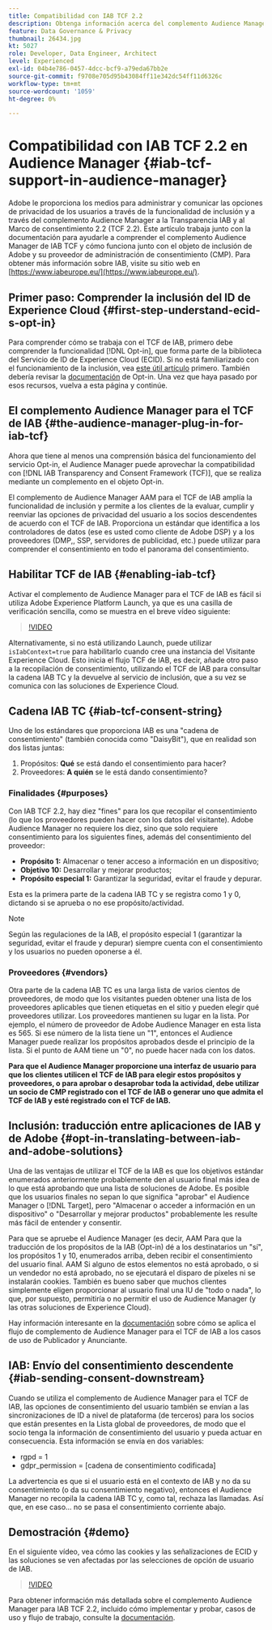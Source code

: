 ```yaml
---
title: Compatibilidad con IAB TCF 2.2
description: Obtenga información acerca del complemento Audience Manager para el TCF de IAB y cómo funciona con el objeto de inclusión de Adobe y su proveedor de administración de consentimiento (CMP).
feature: Data Governance & Privacy
thumbnail: 26434.jpg
kt: 5027
role: Developer, Data Engineer, Architect
level: Experienced
exl-id: 04b4e786-0457-4dcc-bcf9-a79eda67bb2e
source-git-commit: f9708e705d95b43084ff11e342dc54ff11d6326c
workflow-type: tm+mt
source-wordcount: '1059'
ht-degree: 0%

---
```


# Compatibilidad con IAB TCF 2.2 en Audience Manager {#iab-tcf-support-in-audience-manager}

Adobe le proporciona los medios para administrar y comunicar las opciones de privacidad de los usuarios a través de la funcionalidad de inclusión y a través del complemento Audience Manager a la Transparencia IAB y al Marco de consentimiento 2.2 (TCF 2.2). Este artículo trabaja junto con la documentación para ayudarle a comprender el complemento Audience Manager de IAB TCF y cómo funciona junto con el objeto de inclusión de Adobe y su proveedor de administración de consentimiento (CMP). Para obtener más información sobre IAB, visite su sitio web en [https://www.iabeurope.eu/](https://www.iabeurope.eu/).

## Primer paso: Comprender la inclusión del ID de Experience Cloud {#first-step-understand-ecid-s-opt-in}

Para comprender cómo se trabaja con el TCF de IAB, primero debe comprender la funcionalidad [!DNL Opt-in], que forma parte de la biblioteca del Servicio de ID de Experience Cloud (ECID). Si no está familiarizado con el funcionamiento de la inclusión, vea [este útil artículo](https://experienceleague.adobe.com/docs/core-services-learn/tutorials/id-service/use-opt-in-to-control-experience-cloud-activities-based-on-user-consent.html?lang=es) primero. También debería revisar la [documentación](https://experienceleague.adobe.com/docs/id-service/using/implementation/opt-in-service/optin-overview.html?lang=es) de Opt-in. Una vez que haya pasado por esos recursos, vuelva a esta página y continúe.

## El complemento Audience Manager para el TCF de IAB {#the-audience-manager-plug-in-for-iab-tcf}

Ahora que tiene al menos una comprensión básica del funcionamiento del servicio Opt-in, el Audience Manager puede aprovechar la compatibilidad con [!DNL IAB Transparency and Consent Framework (TCF)], que se realiza mediante un complemento en el objeto Opt-in.

El complemento de Audience Manager AAM para el TCF de IAB amplía la funcionalidad de inclusión y permite a los clientes de la evaluar, cumplir y reenviar las opciones de privacidad del usuario a los socios descendentes de acuerdo con el TCF de IAB. Proporciona un estándar que identifica a los controladores de datos (ese es usted como cliente de Adobe DSP) y a los proveedores (DMP,, SSP, servidores de publicidad, etc.) puede utilizar para comprender el consentimiento en todo el panorama del consentimiento.

## Habilitar TCF de IAB {#enabling-iab-tcf}

Activar el complemento de Audience Manager para el TCF de IAB es fácil si utiliza Adobe Experience Platform Launch, ya que es una casilla de verificación sencilla, como se muestra en el breve vídeo siguiente:

>[!VIDEO](https://video.tv.adobe.com/v/38264/?quality=12&captions=spa)

Alternativamente, si no está utilizando Launch, puede utilizar `isIabContext=true` para habilitarlo cuando cree una instancia del Visitante Experience Cloud. Esto inicia el flujo TCF de IAB, es decir, añade otro paso a la recopilación de consentimiento, utilizando el TCF de IAB para consultar la cadena IAB TC y la devuelve al servicio de inclusión, que a su vez se comunica con las soluciones de Experience Cloud.

## Cadena IAB TC {#iab-tcf-consent-string}

Uno de los estándares que proporciona IAB es una &quot;cadena de consentimiento&quot; (también conocida como &quot;DaisyBit&quot;), que en realidad son dos listas juntas:

1. Propósitos: **Qué** se está dando el consentimiento para hacer?
1. Proveedores: **A quién** se le está dando consentimiento?

### Finalidades {#purposes}

Con IAB TCF 2.2, hay diez &quot;fines&quot; para los que recopilar el consentimiento (lo que los proveedores pueden hacer con los datos del visitante). Adobe Audience Manager no requiere los diez, sino que solo requiere consentimiento para los siguientes fines, además del consentimiento del proveedor:

* **Propósito 1:** Almacenar o tener acceso a información en un dispositivo;
* **Objetivo 10:** Desarrollar y mejorar productos;
* **Propósito especial 1:** Garantizar la seguridad, evitar el fraude y depurar.

Esta es la primera parte de la cadena IAB TC y se registra como 1 y 0, dictando si se aprueba o no ese propósito/actividad.

>[!NOTE]
>
>Según las regulaciones de la IAB, el propósito especial 1 (garantizar la seguridad, evitar el fraude y depurar) siempre cuenta con el consentimiento y los usuarios no pueden oponerse a él.

### Proveedores {#vendors}

Otra parte de la cadena IAB TC es una larga lista de varios cientos de proveedores, de modo que los visitantes pueden obtener una lista de los proveedores aplicables que tienen etiquetas en el sitio y pueden elegir qué proveedores utilizar. Los proveedores mantienen su lugar en la lista. Por ejemplo, el número de proveedor de Adobe Audience Manager en esta lista es 565. Si ese número de la lista tiene un &quot;1&quot;, entonces el Audience Manager puede realizar los propósitos aprobados desde el principio de la lista. Si el punto de AAM tiene un &quot;0&quot;, no puede hacer nada con los datos.

**Para que el Audience Manager proporcione una interfaz de usuario para que los clientes utilicen el TCF de IAB para elegir estos propósitos y proveedores, o para aprobar o desaprobar toda la actividad, debe utilizar un socio de CMP registrado con el TCF de IAB o generar uno que admita el TCF de IAB y esté registrado con el TCF de IAB.**

## Inclusión: traducción entre aplicaciones de IAB y de Adobe {#opt-in-translating-between-iab-and-adobe-solutions}

Una de las ventajas de utilizar el TCF de la IAB es que los objetivos estándar enumerados anteriormente probablemente den al usuario final más idea de lo que está aprobando que una lista de soluciones de Adobe. Es posible que los usuarios finales no sepan lo que significa &quot;aprobar&quot; el Audience Manager o [!DNL Target], pero &quot;Almacenar o acceder a información en un dispositivo&quot; o &quot;Desarrollar y mejorar productos&quot; probablemente les resulte más fácil de entender y consentir.

Para que se apruebe el Audience Manager (es decir, AAM Para que la traducción de los propósitos de la IAB (Opt-in) dé a los destinatarios un &quot;sí&quot;, los propósitos 1 y 10, enumerados arriba, deben recibir el consentimiento del usuario final. AAM Si alguno de estos elementos no está aprobado, o si un vendedor no está aprobado, no se ejecutará el disparo de píxeles ni se instalarán cookies. También es bueno saber que muchos clientes simplemente eligen proporcionar al usuario final una IU de &quot;todo o nada&quot;, lo que, por supuesto, permitiría o no permitir el uso de Audience Manager (y las otras soluciones de Experience Cloud).

Hay información interesante en la [documentación](https://experienceleague.adobe.com/docs/audience-manager/user-guide/overview/data-privacy/consent-management/aam-iab-plugin.html?lang=es) sobre cómo se aplica el flujo de complemento de Audience Manager para el TCF de IAB a los casos de uso de Publicador y Anunciante.

## IAB: Envío del consentimiento descendente {#iab-sending-consent-downstream}

Cuando se utiliza el complemento de Audience Manager para el TCF de IAB, las opciones de consentimiento del usuario también se envían a las sincronizaciones de ID a nivel de plataforma (de terceros) para los socios que están presentes en la Lista global de proveedores, de modo que el socio tenga la información de consentimiento del usuario y pueda actuar en consecuencia. Esta información se envía en dos variables:

* rgpd = 1
* gdpr_permission = [cadena de consentimiento codificada]

La advertencia es que si el usuario está en el contexto de IAB y no da su consentimiento (o da su consentimiento negativo), entonces el Audience Manager no recopila la cadena IAB TC y, como tal, rechaza las llamadas. Así que, en ese caso... no se pasa el consentimiento corriente abajo.

## Demostración {#demo}

En el siguiente vídeo, vea cómo las cookies y las señalizaciones de ECID y las soluciones se ven afectadas por las selecciones de opción de usuario de IAB.

>[!VIDEO](https://video.tv.adobe.com/v/38249/?quality=12&captions=spa)

Para obtener información más detallada sobre el complemento Audience Manager para IAB TCF 2.2, incluido cómo implementar y probar, casos de uso y flujo de trabajo, consulte la [documentación](https://experienceleague.adobe.com/docs/audience-manager/user-guide/overview/data-privacy/consent-management/aam-iab-plugin.html?lang=es).
